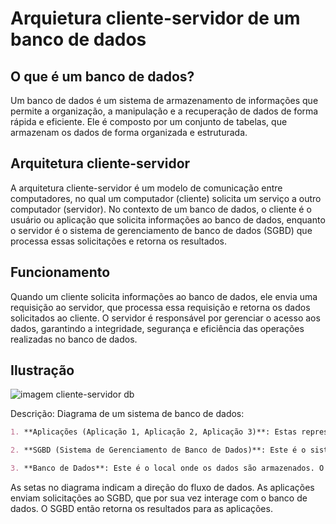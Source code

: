 # Arquietura cliente-servidor de um banco de dados

## O que é um banco de dados?

Um banco de dados é um sistema de armazenamento de informações que permite a organização, a manipulação e a recuperação de dados de forma rápida e eficiente. Ele é composto por um conjunto de tabelas, que armazenam os dados de forma organizada e estruturada.

## Arquitetura cliente-servidor

A arquitetura cliente-servidor é um modelo de comunicação entre computadores, no qual um computador (cliente) solicita um serviço a outro computador (servidor). No contexto de um banco de dados, o cliente é o usuário ou aplicação que solicita informações ao banco de dados, enquanto o servidor é o sistema de gerenciamento de banco de dados (SGBD) que processa essas solicitações e retorna os resultados.

## Funcionamento

Quando um cliente solicita informações ao banco de dados, ele envia uma requisição ao servidor, que processa essa requisição e retorna os dados solicitados ao cliente. O servidor é responsável por gerenciar o acesso aos dados, garantindo a integridade, segurança e eficiência das operações realizadas no banco de dados.

## Ilustração
![imagem cliente-servidor db](https://th.bing.com/th/id/R.9a0087b9733c8bb9e8dca00d2a25622e?rik=N6VAkNTTk9ZRqg&riu=http%3a%2f%2fanisio.eti.br%2fmedia%2fk2%2fitems%2fcache%2f8fe3e0f34d3083cba6fe73d62a783d7f_M.jpg&ehk=fuHt6%2fegy3U%2fEj6W8tASO9YJrcW1sF%2bhqwEvg6APTlg%3d&risl=&pid=ImgRaw&r=0)



Descrição: Diagrama de um sistema de banco de dados:

```md
1. **Aplicações (Aplicação 1, Aplicação 2, Aplicação 3)**: Estas representam diferentes aplicações ou interfaces que precisam acessar e manipular dados. Elas podem ser diferentes sistemas ou partes de um sistema maior que precisam interagir com o banco de dados.

2. **SGBD (Sistema de Gerenciamento de Banco de Dados)**: Este é o sistema que gerencia o banco de dados. Ele fornece uma interface entre as aplicações e o banco de dados. As aplicações não acessam o banco de dados diretamente, elas fazem isso através do SGBD. O SGBD é responsável por receber as solicitações das aplicações, processá-las e retornar os resultados.

3. **Banco de Dados**: Este é o local onde os dados são armazenados. O banco de dados é acessado e gerenciado através do SGBD.
```

As setas no diagrama indicam a direção do fluxo de dados. As aplicações enviam solicitações ao SGBD, que por sua vez interage com o banco de dados. O SGBD então retorna os resultados para as aplicações.